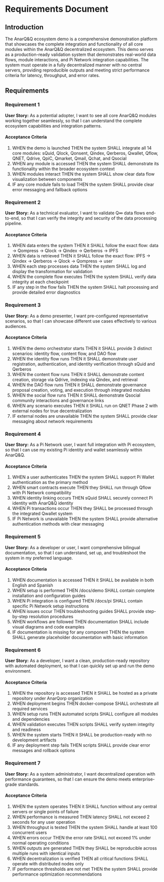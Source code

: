 # Requirements Document

## Introduction

The AnarQ&Q ecosystem demo is a comprehensive demonstration platform that showcases the complete integration and functionality of all core modules within the AnarQ&Q decentralized ecosystem. This demo serves as a production-ready validation system that demonstrates real-world data flows, module interactions, and Pi Network integration capabilities. The system must operate in a fully decentralized manner with no central servers, providing reproducible outputs and meeting strict performance criteria for latency, throughput, and error rates.

## Requirements

### Requirement 1

**User Story:** As a potential adopter, I want to see all core AnarQ&Q modules working together seamlessly, so that I can understand the complete ecosystem capabilities and integration patterns.

#### Acceptance Criteria

1. WHEN the demo is launched THEN the system SHALL integrate all 14 core modules: sQuid, Qlock, Qonsent, Qindex, Qerberos, Qwallet, Qflow, QNET, Qdrive, QpiC, Qmarket, Qmail, Qchat, and Qsocial
2. WHEN any module is accessed THEN the system SHALL demonstrate its functionality within the broader ecosystem context
3. WHEN modules interact THEN the system SHALL show clear data flow visualization between components
4. IF any core module fails to load THEN the system SHALL provide clear error messaging and fallback options

### Requirement 2

**User Story:** As a technical evaluator, I want to validate Q∞ data flows end-to-end, so that I can verify the integrity and security of the data processing pipeline.

#### Acceptance Criteria

1. WHEN data enters the system THEN it SHALL follow the exact flow: data → Qompress → Qlock → Qindex → Qerberos → IPFS
2. WHEN data is retrieved THEN it SHALL follow the exact flow: IPFS → Qindex → Qerberos → Qlock → Qompress → user
3. WHEN each step processes data THEN the system SHALL log and display the transformation for validation
4. WHEN the complete flow executes THEN the system SHALL verify data integrity at each checkpoint
5. IF any step in the flow fails THEN the system SHALL halt processing and provide detailed error diagnostics

### Requirement 3

**User Story:** As a demo presenter, I want pre-configured representative scenarios, so that I can showcase different use cases effectively to various audiences.

#### Acceptance Criteria

1. WHEN the demo orchestrator starts THEN it SHALL provide 3 distinct scenarios: identity flow, content flow, and DAO flow
2. WHEN the identity flow runs THEN it SHALL demonstrate user registration, authentication, and identity verification through sQuid and Qerberos
3. WHEN the content flow runs THEN it SHALL demonstrate content creation, storage via Qdrive, indexing via Qindex, and retrieval
4. WHEN the DAO flow runs THEN it SHALL demonstrate governance proposal creation, voting, and execution through integrated modules
5. WHEN the social flow runs THEN it SHALL demonstrate Qsocial community interactions and governance links
5. WHEN any scenario executes THEN it SHALL run on QNET Phase 2 with external nodes for true decentralization
6. IF external nodes are unavailable THEN the system SHALL provide clear messaging about network requirements

### Requirement 4

**User Story:** As a Pi Network user, I want full integration with Pi ecosystem, so that I can use my existing Pi identity and wallet seamlessly within AnarQ&Q.

#### Acceptance Criteria

1. WHEN a user authenticates THEN the system SHALL support Pi Wallet authentication as the primary method
2. WHEN smart contracts execute THEN they SHALL run through Qflow with Pi Network compatibility
3. WHEN identity linking occurs THEN sQuid SHALL securely connect Pi identity with AnarQ&Q identity
4. WHEN Pi transactions occur THEN they SHALL be processed through the integrated Qwallet system
5. IF Pi Network is unavailable THEN the system SHALL provide alternative authentication methods with clear messaging

### Requirement 5

**User Story:** As a developer or user, I want comprehensive bilingual documentation, so that I can understand, set up, and troubleshoot the system in my preferred language.

#### Acceptance Criteria

1. WHEN documentation is accessed THEN it SHALL be available in both English and Spanish
2. WHEN setup is performed THEN /docs/demo SHALL contain complete installation and configuration guides
3. WHEN Pi integration is configured THEN /docs/pi SHALL contain specific Pi Network setup instructions
4. WHEN issues occur THEN troubleshooting guides SHALL provide step-by-step resolution procedures
5. WHEN workflows are followed THEN documentation SHALL include visual diagrams and code examples
6. IF documentation is missing for any component THEN the system SHALL generate placeholder documentation with basic information

### Requirement 6

**User Story:** As a developer, I want a clean, production-ready repository with automated deployment, so that I can quickly set up and run the demo environment.

#### Acceptance Criteria

1. WHEN the repository is accessed THEN it SHALL be hosted as a private repository under AnarQorp organization
2. WHEN deployment begins THEN docker-compose SHALL orchestrate all required services
3. WHEN setup runs THEN automated scripts SHALL configure all modules and dependencies
4. WHEN validation executes THEN scripts SHALL verify system integrity and readiness
5. WHEN the system starts THEN it SHALL be production-ready with no development artifacts
6. IF any deployment step fails THEN scripts SHALL provide clear error messages and rollback options

### Requirement 7

**User Story:** As a system administrator, I want decentralized operation with performance guarantees, so that I can ensure the demo meets enterprise-grade standards.

#### Acceptance Criteria

1. WHEN the system operates THEN it SHALL function without any central servers or single points of failure
2. WHEN performance is measured THEN latency SHALL not exceed 2 seconds for any user operation
3. WHEN throughput is tested THEN the system SHALL handle at least 100 concurrent users
4. WHEN errors occur THEN the error rate SHALL not exceed 1% under normal operating conditions
5. WHEN outputs are generated THEN they SHALL be reproducible across multiple runs with identical inputs
6. WHEN decentralization is verified THEN all critical functions SHALL operate with distributed nodes only
7. IF performance thresholds are not met THEN the system SHALL provide performance optimization recommendations